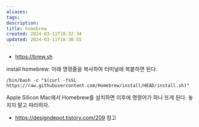 ```yaml
---
aliases: 
tags: 
description:
title: homebrew
created: 2024-03-11T18:32:34
updated: 2024-03-11T18:38:55
---
```

- <https://brew.sh>

install homebrew: 아래 명령줄을 복사하여 터미널에 복붙하면 된다.

```
/bin/bash -c "$(curl -fsSL https://raw.githubusercontent.com/Homebrew/install/HEAD/install.sh)"
```

Apple Silicon Mac에서 Homebrew를 설치하면 이후에 명령어가 하나 뜨게 된다. 놓치지 말고 따라하자.

- <https://designdepot.tistory.com/209> 참고
